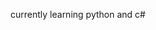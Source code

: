 
currently learning python and c#

<!---
starlexking/starlexking is a ✨ special ✨ repository because its `README.md` (this file) appears on your GitHub profile.
You can click the Preview link to take a look at your changes.
--->
